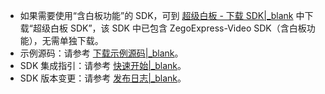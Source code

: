 <div class="mk-hint">

- 如果需要使用“含白板功能”的 SDK，可到 [超级白板 - 下载 SDK\|_blank](!ZegoSuperBoard-DownloadSDK/DownloadSDK) 中下载“超级白板 SDK”，该 SDK 中已包含 ZegoExpress-Video SDK（含白板功能），无需单独下载。
- 示例源码：请参考 [下载示例源码\|_blank](!DownloadDemo/DownloadDemo)。
- SDK 集成指引：请参考 [快速开始\|_blank](!Integration/SDK_Integration)。
- SDK 版本变更：请参考 [发布日志\|_blank](!DownloadSDK/Release_Notes)。
</div>





